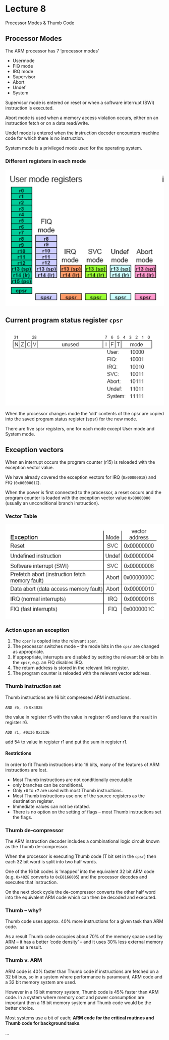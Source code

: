 # Lecture 8

Processor Modes & Thumb Code

## Processor Modes

The ARM processor has 7 ‘processor modes’

- Usermode
- FIQ mode
- IRQ mode
- Supervisor
- Abort
- Undef
- System

Supervisor mode is entered on reset or when a software interrupt (SWI) instruction is executed.

Abort mode is used when a memory access violation occurs, either on an instruction fetch or on a data read/write.

Undef mode is entered when the instruction decoder encounters machine code for which there is no instruction.

System mode is a privileged mode used for the operating system.

### Different registers in each mode

![](lecture8/registers.png)

## Current program status register `cpsr`

![](lecture8/cpsr.png)

When the processor changes mode the ‘old’ contents of the cpsr are copied into the saved program status register (spsr) for the new mode.

There are five spsr registers, one for each mode except User mode and System mode.

## Exception vectors

When an interrupt occurs the program counter (r15) is reloaded with the exception vector value.

We have already covered the exception vectors for IRQ (`0x00000018`) and FIQ (`0x0000001C`).

When the power is first connected to the processor, a reset occurs and the program counter is loaded with the exception vector value `0x00000000` (usually an unconditional branch instruction).

### Vector Table

![](lecture8/vector.png)

### Action upon an exception

1. The `cpsr` is copied into the relevant `spsr`.
2. The processor switches mode – the mode bits in the `cpsr` are changed as appropriate.
3. If appropriate, interrupts are disabled by setting the relevant bit or bits in the `cpsr`, e.g. an FIQ disables IRQ.
4. The return address is stored in the relevant link register.
5. The program counter is reloaded with the relevant vector address.

### Thumb instruction set

Thumb instructions are 16 bit compressed ARM instructions.

`AND r6, r5` `0x402E`

the value in register r5 with the value in register r6 and leave the result in register r6.

`ADD r1, #0x36` `0x3136`

add 54 to value in register r1 and put the sum in register r1.

#### Restrictions

In order to fit Thumb instructions into 16 bits, many of the features of ARM instructions are lost.

- Most Thumb instructions are not conditionally executable
- only branches can be conditional.
- Only `r0` to `r7` are used with most Thumb instructions.
- Most Thumb instructions use one of the source registers as the destination register.
- Immediate values can not be rotated.
- There is no option on the setting of flags – most Thumb
instructions set the flags.

### Thumb de-compressor

The ARM instruction decoder includes a combinational logic circuit known as the Thumb de-compressor.

When the processor is executing Thumb code (T bit set in the `cpsr`) then each 32 bit word is split into two half words.

One of the 16 bit codes is ‘mapped’ into the equivalent 32 bit ARM code (e.g. `0x402E` converts to `0xE0166005`) and the processor decodes and executes that instruction.

On the next clock cycle the de-compressor converts the other half word into the equivalent ARM code which can then be decoded and executed.

### Thumb – why?

Thumb code uses approx. 40% more instructions for a given task than ARM code.

As a result Thumb code occupies about 70% of the memory space used by ARM – it has a better ‘code density’ – and it uses 30% less external memory power as a result.

### Thumb v. ARM

ARM code is 40% faster than Thumb code if instructions are fetched on a 32 bit bus, so in a system where performance is paramount, ARM code and a 32 bit memory system are used.

However in a 16 bit memory system, Thumb code is 45% faster than ARM code. In a system where memory cost and power consumption are important then a 16 bit memory system and Thumb code would be the better choice.

Most systems use a bit of each; **ARM code for the critical routines and Thumb code for background tasks**.







































...

